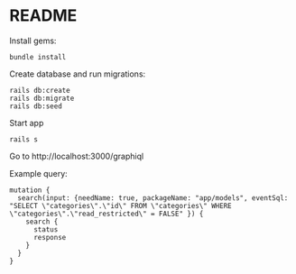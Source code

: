 # README

Install gems:
```
bundle install
```
Create database and run migrations:
```
rails db:create
rails db:migrate
rails db:seed
```
Start app
```
rails s
```

Go to http://localhost:3000/graphiql

Example query:
```
mutation {
  search(input: {needName: true, packageName: "app/models", eventSql: "SELECT \"categories\".\"id\" FROM \"categories\" WHERE \"categories\".\"read_restricted\" = FALSE" }) {
    search {
      status
      response
    }
  }
}
```